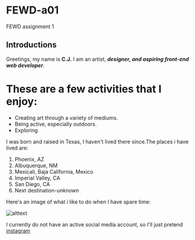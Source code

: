 # FEWD-a01
FEWD assignment 1

## Introductions

Greetings, my name is **C.J.** I am an artist, _**designer, and aspiring front-end web developer**_.

# These are a few activities that I enjoy:

* Creating art through a variety of mediums.
* Being active, especially outdoors.
* Exploring

I was born and raised in Texas, I haven't lived there since.The places i have lived are:

1. Phoenix, AZ
2. Albuquerque, NM
3. Mexicali, Baja California, Mexico
4. Imperial Valley, CA
5. San Diego, CA
6. Next destination-*unknown*

Here's an image of what i like to do when I have spare time:

![alttext](https://images.pexels.com/photos/1053687/pexels-photo-1053687.jpeg?auto=compress&cs=tinysrgb&dpr=2&h=750&w=1260)

I currently do not have an active social media account, so I'll just pretend [instagram](https://www.instagram.com/)
